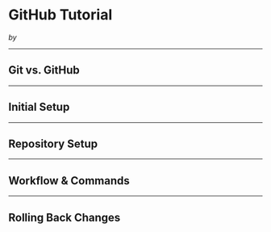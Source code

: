 # GitHub Tutorial

_by <your-name-here>_

---
## Git vs. GitHub



---
## Initial Setup



---
## Repository Setup



---
## Workflow & Commands



---
## Rolling Back Changes